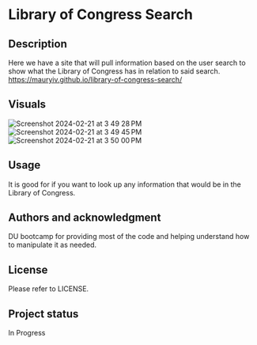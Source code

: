 # Library of Congress Search

## Description
Here we have a site that will pull information based on the user search to show what the Library of Congress has in relation to said search.
https://mauryiv.github.io/library-of-congress-search/

## Visuals
![Screenshot 2024-02-21 at 3 49 28 PM](https://github.com/MauryIV/library-of-congress-search/assets/146037880/5efe118a-2d59-4c0b-8942-2e4ed68ee4f9)
![Screenshot 2024-02-21 at 3 49 45 PM](https://github.com/MauryIV/library-of-congress-search/assets/146037880/568b9908-84a0-45f7-9b7a-b167c4fa706c)
![Screenshot 2024-02-21 at 3 50 00 PM](https://github.com/MauryIV/library-of-congress-search/assets/146037880/33206617-1a4c-4da6-9717-3f735b5802ae)

## Usage
It is good for if you want to look up any information that would be in the Library of Congress.

## Authors and acknowledgment
DU bootcamp for providing most of the code and helping understand how to manipulate it as needed.

## License
Please refer to LICENSE.

## Project status
In Progress
